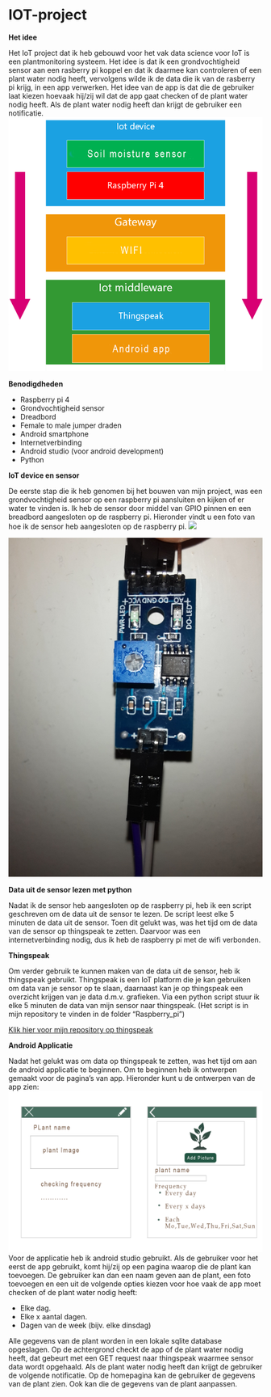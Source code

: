 # IOT-project
**Het idee**

Het IoT project dat ik heb gebouwd voor het vak data science voor IoT is een plantmonitoring systeem.
Het idee is dat ik een grondvochtigheid sensor aan een rasberry pi koppel en dat ik daarmee kan controleren of een plant water nodig heeft, vervolgens wilde ik de data die ik van de rasberry pi krijg, in een app verwerken. Het idee van de app is dat die de gebruiker laat kiezen hoevaak hij/zij wil dat de app gaat checken of de plant water nodig heeft. Als de plant water nodig heeft dan krijgt de gebruiker een notificatie.
![](/Raspberry_pi/Images/data_pipeline.png)

**Benodigdheden**
- Raspberry pi 4
- Grondvochtigheid sensor
- Dreadbord
- Female to male jumper draden
- Android smartphone
- Internetverbinding
- Android studio (voor android development)
- Python

**IoT device en sensor**

De eerste stap die ik heb genomen bij het bouwen van mijn project, was een grondvochtigheid sensor op een raspberry pi aansluiten en kijken of er water te vinden is. Ik heb de sensor door middel van GPIO pinnen en een breadbord aangesloten op de raspberry pi. Hieronder vindt u een foto van hoe ik de sensor heb aangesloten op de raspberry pi.
![](/Raspberry_pi/Images/raspberry_pi_to_sensor.png)

![](/Raspberry_pi/Images/sensor_connection.jpg)

**Data uit de sensor lezen met python**

Nadat ik de sensor heb aangesloten op de raspberry pi, heb ik een script geschreven om de data uit de sensor te lezen. De script leest elke 5 minuten de data uit de sensor. Toen dit gelukt was, was het tijd om de data van de sensor op thingspeak te zetten. Daarvoor was een internetverbinding nodig, dus ik heb de raspberry pi met de wifi verbonden. 

**Thingspeak**

Om verder gebruik te kunnen maken van de data uit de sensor, heb ik thingspeak gebruikt. Thingspeak is een IoT platform die je kan gebruiken om data van je sensor op te slaan, daarnaast kan je op thingspeak een overzicht krijgen van je data d.m.v. grafieken. Via een python script stuur ik elke 5 minuten de data van mijn sensor naar thingspeak. (Het script is in mijn repository te vinden in de folder “Raspberry_pi”)

[Klik hier voor mijn repository op thingspeak](https://thingspeak.com/channels/1029560)

**Android Applicatie**

Nadat het gelukt was om data op thingspeak te zetten, was het tijd om aan de android applicatie te beginnen. Om te beginnen heb ik ontwerpen gemaakt voor de pagina’s van app. 
Hieronder kunt u de ontwerpen van de app zien:
![](Android_applicatie/Designs/plant_monitoring_app_designs.png)
Voor de applicatie heb ik android studio gebruikt. Als de gebruiker voor het eerst de app gebruikt, komt hij/zij op een pagina waarop die de plant kan toevoegen. De gebruiker kan dan een naam geven aan de plant, een foto toevoegen en een uit de volgende opties kiezen voor hoe vaak de app moet checken of de plant water nodig heeft: 
-	Elke dag.
-	Elke x aantal dagen.
-	Dagen van de week (bijv. elke dinsdag)

Alle gegevens van de plant worden in een lokale sqlite database opgeslagen.  Op de achtergrond checkt de app of de plant water nodig heeft, dat gebeurt met een GET request naar thingspeak waarmee sensor data wordt opgehaald. Als de plant water nodig heeft dan krijgt de gebruiker de volgende notificatie.
Op de homepagina kan de gebruiker de gegevens van de plant zien. Ook kan die de gegevens van de plant aanpassen.
